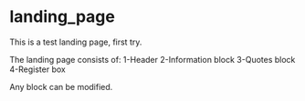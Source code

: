 # landing_page
This is a test landing page, first try.

The landing page consists of:
1-Header
2-Information block
3-Quotes block
4-Register box

Any block can be modified.
